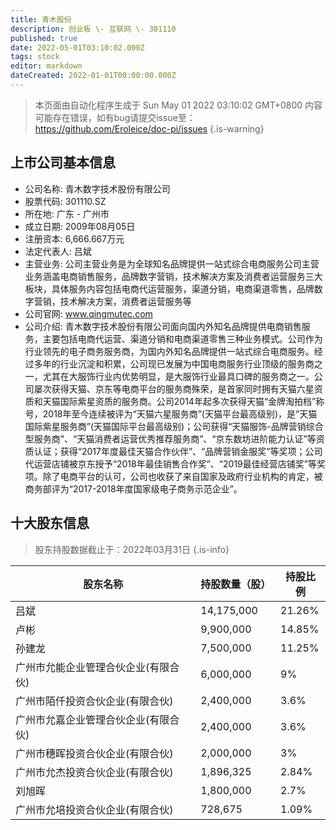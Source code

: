 ```yaml
---
title: 青木股份
description: 创业板 \- 互联网 \- 301110
published: true
date: 2022-05-01T03:10:02.000Z
tags: stock
editor: markdown
dateCreated: 2022-01-01T00:00:00.000Z
---
```


> 本页面由自动化程序生成于 Sun May 01 2022 03:10:02 GMT+0800
> 内容可能存在错误，如有bug请提交issue至：https://github.com/Eroleice/doc-pi/issues
{.is-warning}

## 上市公司基本信息
- 公司名称: 青木数字技术股份有限公司
- 股票代码: 301110.SZ
- 所在地: 广东 - 广州市
- 成立日期: 2009年08月05日
- 注册资本: 6,666.667万元
- 法定代表人: 吕斌
- 主营业务: 公司主营业务是为全球知名品牌提供一站式综合电商服务公司主营业务涵盖电商销售服务，品牌数字营销，技术解决方案及消费者运营服务三大板块，具体服务内容包括电商代运营服务，渠道分销，电商渠道零售，品牌数字营销，技术解决方案，消费者运营服务等
- 公司官网: www.qingmutec.com
- 公司介绍: 青木数字技术股份有限公司面向国内外知名品牌提供电商销售服务，主要包括电商代运营、渠道分销和电商渠道零售三种业务模式。公司作为行业领先的电子商务服务商，为国内外知名品牌提供一站式综合电商服务。经过多年的行业沉淀和积累，公司现已发展为中国电商服务行业顶级的服务商之一，尤其在大服饰行业内优势明显，是大服饰行业最具口碑的服务商之一。公司屡次获得天猫、京东等电商平台的服务商殊荣，是首家同时拥有天猫六星资质和天猫国际紫星资质的服务商。公司2014年起多次获得天猫“金牌淘拍档”称号，2018年至今连续被评为“天猫六星服务商”(天猫平台最高级别)，是“天猫国际紫星服务商”(天猫国际平台最高级别)；公司获得“天猫服饰-品牌营销综合型服务商”、“天猫消费者运营优秀推荐服务商”、“京东数坊进阶能力认证”等资质认证；获得“2017年度最佳天猫合作伙伴”、“品牌营销金服奖”等奖项；公司代运营店铺被京东授予“2018年最佳销售合作奖”、“2019最佳经营店铺奖”等奖项。除了电商平台的认可，公司也收获了来自国家及政府行业机构的肯定，被商务部评为“2017-2018年度国家级电子商务示范企业”。


## 十大股东信息
> 股东持股数据截止于：2022年03月31日
{.is-info}

| 股东名称 | 持股数量（股） | 持股比例 |
| --- | --- | --- |
| 吕斌 | 14,175,000 | 21.26% |
| 卢彬 | 9,900,000 | 14.85% |
| 孙建龙 | 7,500,000 | 11.25% |
| 广州市允能企业管理合伙企业(有限合伙) | 6,000,000 | 9% |
| 广州市陌仟投资合伙企业(有限合伙) | 2,400,000 | 3.6% |
| 广州市允嘉企业管理合伙企业(有限合伙) | 2,400,000 | 3.6% |
| 广州市穗晖投资合伙企业(有限合伙) | 2,000,000 | 3% |
| 广州市允杰投资合伙企业(有限合伙) | 1,896,325 | 2.84% |
| 刘旭晖 | 1,800,000 | 2.7% |
| 广州市允培投资合伙企业(有限合伙) | 728,675 | 1.09% |




